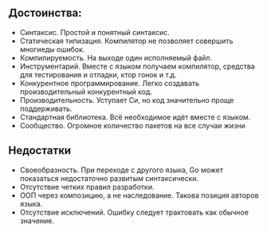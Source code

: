 ## Достоинства:

- Синтаксис. Простой и понятный синтаксис.
- Статическая типизация. Компилятор не позволяет совершить многиеды ошибок.
- Компилируемость. На выходе один исполняемый файл. 
- Инструментарий. Вместе с языком получаем компилятор, средства для тестирования и отладки, ктор гонок и т.д.
- Конкурентное программирование. Легко создавать производительный конкурентный код.
- Производительность. Уступает Си, но код значительно проще поддерживать. 
- Стандартная библиотека. Всё необходимое идёт вместе с языком.
- Сообщество. Огромное количество пакетов на все случаи жизни

## Недостатки

- Своеобразность. При переходе с другого языка, Go может показаться недостаточно развитым синтаксически.
- Отсутствие четких правил разработки.
- ООП через композицию, а не наследование. Такова позиция авторов языка.
- Отсутствие исключений. Ошибку следует трактовать как обычное значение.



